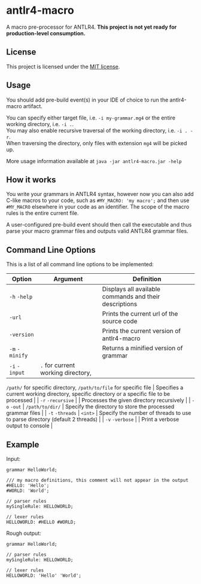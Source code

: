 antlr4-macro
============

A macro pre-processor for ANTLR4. **This project is not yet ready for
production-level consumption.**

## License
This project is licensed under the [MIT license](LICENSE).

## Usage
You should add pre-build event(s) in your IDE of choice to run the
antlr4-macro artifact.  

You can specify either target file, i.e. `-i my-grammar.mg4` or the
entire working directory, i.e. `-i .`.  
You may also enable recursive
traversal of the working directory, i.e. `-i . -r`.  
When traversing the directory, only files with extension `mg4` will be
picked up.  

More usage information available at `java -jar antlr4-macro.jar -help`

## How it works
You write your grammars in ANTLR4 syntax, however now you can also add
C-like macros to your code, such as `#MY_MACRO: 'my macro';` and then
use `#MY_MACRO` elsewhere in your code as an identifier. The scope
of the macro rules is the entire current file.

A user-configured pre-build event should then call the executable
and thus parse your macro grammar files and outputs valid ANTLR4 grammar
files.

## Command Line Options
This is a list of all command line options to be implemented:

| Option | Argument | Definition |
| ------ | -------- | ---------- |
| `-h` `-help` |  | Displays all available commands and their descriptions |
| `-url` |  | Prints the current url of the source code |
| `-version` |  | Prints the current version of antlr4-macro |
| `-m` `-minify` |  | Returns a minified version of grammar |
| `-i` `-input` | `.` for current working directory, 
`/path/` for specific directory, 
`/path/to/file` for specific file | Specifies a current working directory, specific directory or a specific file to be processed |
| `-r` `-recursive` |  | Processes the given directory recursively |
| `-o` `-out` | `/path/to/dir/` | Specify the directory to store the processed grammar files |
| `-t` `-threads` | `<int>` | Specify the number of threads to use to parse directory (default 2 threads) |
| `-v` `-verbose` |  | Print a verbose output to console |

## Example
Input:
```
grammar HelloWorld;

/// my macro definitions, this comment will not appear in the output
#HELLO: 'Hello';
#WORLD: 'World';

// parser rules
mySingleRule: HELLOWORLD;

// lexer rules
HELLOWORLD: #HELLO #WORLD;
```

Rough output:
```
grammar HelloWorld;

// parser rules
mySingleRule: HELLOWORLD;

// lexer rules
HELLOWORLD: 'Hello' 'World';
```